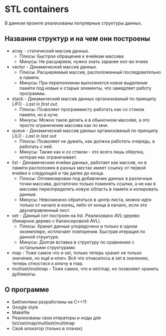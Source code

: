 # STL containers

В данном проекте реализованы популярные структуры данных.

## Названия структур и на чем они построены

* array - статический массив данных.
    + Плюсы: Быстрое обращение к ячейкам массива
    + Минусы: Не расширяем, нужно знать заранее кол-во ячеек
* vector - Динамический массив данных.
    + Плюсы: Расширяемый массив, расположенный последовательно в памяти.
    + Минусы: При переполнении выполянется новое выделение памяти под новые и старые элементы, что замедляет работу программы.
* stack - Динамический массив данных организованый по принципу LIFO - *Last in first out*.
    + Плюсы: Позволяет программисту работать как со стэком памяти, но в куче.
    + Минусы: Можно такое делать и в обыночном массиве, а это просто ограничение массива как по мне.
* queue - Динамический массив данных организованый по принципу LILO - *Last in last out*
    + Плюсы: Позволяет не думать, как должна работать очередь, а работать с ней.
    + Минусы: Также как и со стэком - это всего лишь обертка, которая нас ограничивает.
* list  - Динамические ячейки данных, работает как массив, но в памяти расположен в разных местах имеет ссылку от первой ячейки к следующей и так далее до конца. 
    + Плюсы: Оптимизирован под добавление данных в различные точки массива, достаточно только поменять ссылки, а не как в массиве переопределять новую область в памяти и копировать данные.
    + Минусы: Невозможно обратиться в центр листа, можно идти только от начало в конец, либо от конца в начало, если это двунаправленный лист.
* set - Данный сет построен на list. Реализовано AVL-дерево (бинарное дерево с балансировкой AVL).
    + Плюсы: Хранит данные упорядочено и только в одном экземпляре, исплючает повторения. Быстрая итерация по данной структуре.
    + Минусы: Долгая вставка в структуру по сравнению с остальными структурами.
* map - Тоже самое что и set, только теперь хранит не только значение, но ещё и ключ. Всё что отнасилось в set в значению, теперь отностися к ключу в map.
* multiset/mutimap - Тоже самое, что и set/map, но позволяет хранить дубликаты.

## О программе

* Библиотеки разработаны на С++11
* Google style
* Makefile
* Реализованы свои итераторы и ноды для list/set/map/multiset/multimap
* Свой алокатор (только в планах)
